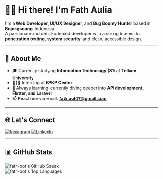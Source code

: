 # 👋🏻 Hi there! I'm Fath Aulia

I'm a **Web Developer**, **UI/UX Designer**, and **Bug Bounty Hunter** based in **Bojongsoang**, Indonesia.  
A passionate and detail-oriented developer with a strong interest in **penetration testing**, **system security**, and clean, accessible design.

---

## 💫 About Me

- 🎓 Currently studying **Information Technology (S1)** at **Telkom University**  
- 🧑🏻‍💻 Interning at **BPKP Center**  
- 🌱 Always learning: currently diving deeper into **API development, Flutter, and Laravel**  
- 📫 Reach me via email: **fath.aul47@gmail.com**

---

## 🌐 Let's Connect

[![Instagram](https://img.shields.io/badge/Instagram-%23E4405F.svg?logo=Instagram&logoColor=white)](https://instagram.com/Pethxv)
[![LinkedIn](https://img.shields.io/badge/LinkedIn-%230077B5.svg?logo=linkedin&logoColor=white)](https://linkedin.com/in/Fathaulia)

---

## 📊 GitHub Stats

![fath-bot's GitHub Streak](https://github-readme-streak-stats.herokuapp.com/?user=fath-bot&theme=vue-dark&hide_border=true)  
![fath-bot's Top Languages](https://github-readme-stats.vercel.app/api/top-langs/?username=fath-bot&theme=vue-dark&show_icons=true&hide_border=true&layout=compact)
